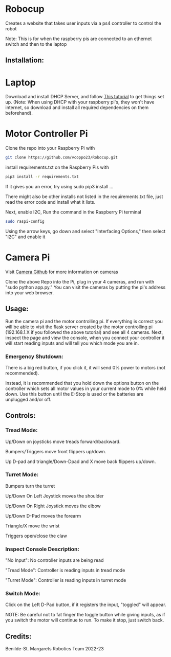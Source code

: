 # Robocup
Creates a website that takes user inputs via a ps4 controller to control the robot

Note: This is for when the raspberry pis are connected to an ethernet switch and then to the laptop

## Installation:
# Laptop
Download and install DHCP Server, and follow [This tutorial](https://youtu.be/oM2zVD9rL8I) to get things set up. (Note: When using DHCP with your raspberry pi's, they won't have internet, so download and install all required dependencies on them beforehand).

# Motor Controller Pi
Clone the repo into your Raspberry Pi with 
```bash
git clone https://github.com/vcoppo23/Robocup.git
```

install requirements.txt on the Raspberry Pis with
```bash
pip3 install -r requirements.txt
```
If it gives you an error, try using sudo pip3 install ... 

There might also be other installs not listed in the requirements.txt file, just read the error code and install what it lists.

Next, enable I2C, Run the command in the Raspberry Pi terminal
```bash
sudo raspi-config
```
Using the arrow keys, go down and select "Interfacing Options," then select "I2C" and enable it

# Camera Pi
Visit [Camera Github](https://github.com/tmedina23/Robocup23-Cams) for more information on cameras

Clone the above Repo into the Pi, plug in your 4 cameras, and run with "sudo python app.py." You can visit the cameras by putting the pi's address into your web browser. 

## Usage:
Run the camera pi and the motor controlling pi. If everything is correct you will be able to visit the flask server created by the motor controlling pi (192.168.1.X if you followed the above tutorial) and see all 4 cameras. Next, inspect the page and view the console, when you connect your controller it will start reading inputs and will tell you which mode you are in. 

### Emergency Shutdown:
There is a big red button, if you click it, it will send 0% power to motors (not recommended).

Instead, it is recommended that you hold down the options button on the controller which sets all motor values in your current mode to 0% while held down. Use this button until the E-Stop is used or the batteries are unplugged and/or off. 

## Controls:
### Tread Mode:
Up/Down on joysticks move treads forward/backward.

Bumpers/Triggers move front flippers up/down.

Up D-pad and triangle/Down-Dpad and X move back flippers up/down.

### Turret Mode:
Bumpers turn the turret

Up/Down On Left Joystick moves the shoulder

Up/Down On Right Joystick moves the elbow

Up/Down D-Pad moves the forearm

Triangle/X move the wrist

Triggers open/close the claw

### Inspect Console Description:
"No Input": No controller inputs are being read

"Tread Mode": Controller is reading inputs in tread mode

"Turret Mode": Controller is reading inputs in turret mode

### Switch Mode:
Click on the Left D-Pad button, if it registers the input, "toggled" will appear.

NOTE: Be careful not to fat finger the toggle button while giving inputs, as if you switch the motor will continue to run. To make it stop, just switch back.

## Credits:
Benilde-St. Margarets Robotics Team
2022-23

